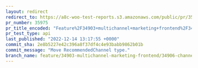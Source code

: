 ```yaml
---
layout: redirect
redirect_to: https://a8c-woo-test-reports.s3.amazonaws.com/public/pr/35975/api/index.html
pr_number: 35975
pr_title_encoded: "Feature%2F34903+multichannel+marketing+frontend%2F34906+channels+card"
pr_test_type: api
last_published: "2022-12-14 13:17:55 +0000"
commit_sha: 2e8b5227e42c396a8f37df4c4e93babb9862b01b
commit_message: "Move RecommendedChannel type."
branch_name: feature/34903-multichannel-marketing-frontend/34906-channels-card
---
```

